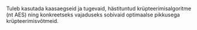 Tuleb kasutada kaasaegseid ja tugevaid, hästituntud krüpteerimisalgoritme (nt
AES) ning konkreetseks vajaduseks sobivaid optimaalse pikkusega
krüpteerimisvõtmeid.
